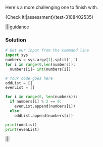 Here's a more challenging one to finish with.

{Check It!|assessment}(test-3108402535)

|||guidance
### Solution
```python
# Get our input from the command line
import sys
numbers = sys.argv[1].split(',')
for i in range(0,len(numbers)):
  numbers[i]= int(numbers[i])

# Your code goes here
oddList = []
evenList = []

for i in range(0, len(numbers)):
  if numbers[i] % 2 == 0:
    evenList.append(numbers[i])    
  else:
    oddList.append(numbers[i])

print(oddList)
print(evenList)
```
|||
